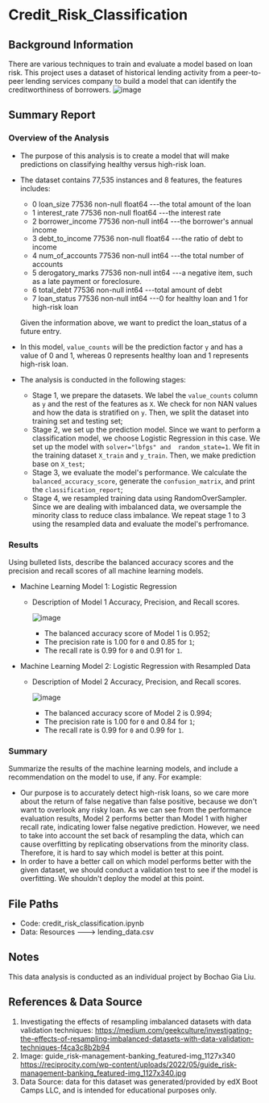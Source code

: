 # Credit_Risk_Classification

## Background Information
There are various techniques to train and evaluate a model based on loan risk. This project uses a dataset of historical lending activity from a peer-to-peer lending services company to build a model that can identify the creditworthiness of borrowers.
![image](https://github.com/gialiubc/credit-risk-classification/assets/141379548/987401cc-0c1a-4181-91c0-2e71e7290f6b)

## Summary Report

### Overview of the Analysis
* The purpose of this analysis is to create a model that will make predictions on classifying healthy versus high-risk loan.

* The dataset contains 77,535 instances and 8 features, the features includes:
  * 0   loan_size         77536 non-null  float64 ---the total amount of the loan
  * 1   interest_rate     77536 non-null  float64 ---the interest rate
  * 2   borrower_income   77536 non-null  int64   ---the borrower's annual income
  * 3   debt_to_income    77536 non-null  float64 ---the ratio of debt to income
  * 4   num_of_accounts   77536 non-null  int64   ---the total number of accounts
  * 5   derogatory_marks  77536 non-null  int64   ---a negative item, such as a late payment or foreclosure. 
  * 6   total_debt        77536 non-null  int64   ---total amount of debt
  * 7   loan_status       77536 non-null  int64   ---0 for healthy loan and 1 for high-risk loan

  Given the information above, we want to predict the loan_status of a future entry.

* In this model, `value_counts` will be the prediction factor `y` and has a value of 0 and 1, whereas 0 represents healthy loan and 1 represents high-risk loan.

* The analysis is conducted in the following stages:
  * Stage 1, we prepare the datasets. We label the `value_counts` column as `y` and the rest of the features as `X`. We check for non NAN values and how the data is stratified on `y`. Then, we split the dataset into training set and testing set;
  * Stage 2, we set up the prediction model. Since we want to perform a classification model, we choose Logistic Regression in this case. We set up the model with `solver="lbfgs" and  random_state=1`. We fit in the training dataset `X_train` and `y_train`. Then, we make prediction base on `X_test`;
  * Stage 3, we evaluate the model's performance. We calculate the `balanced_accuracy_score`, generate the `confusion_matrix`, and print the `classification_report`;
  * Stage 4, we resampled training data using RandomOverSampler. Since we are dealing with imbalanced data, we oversample the minority class to reduce class imbalance. We repeat stage 1 to 3 using the resampled data and evaluate the model's perfromance.

### Results

Using bulleted lists, describe the balanced accuracy scores and the precision and recall scores of all machine learning models.

* Machine Learning Model 1: Logistic Regression 
  * Description of Model 1 Accuracy, Precision, and Recall scores.
  
    ![image](https://github.com/gialiubc/credit-risk-classification/assets/141379548/edd532e0-677c-4b56-8e67-4b1e9a6767ba)

    * The balanced accuracy score of Model 1 is 0.952;
    * The precision rate is 1.00 for `0` and 0.85 for `1`;
    * The recall rate is 0.99 for `0` and 0.91 for `1`.
    
* Machine Learning Model 2: Logistic Regression with Resampled Data
  * Description of Model 2 Accuracy, Precision, and Recall scores.

    ![image](https://github.com/gialiubc/credit-risk-classification/assets/141379548/6760e9ae-92c7-43ab-bfa4-76458a97ca0e)
  
    * The balanced accuracy score of Model 2 is 0.994;
    * The precision rate is 1.00 for `0` and 0.84 for `1`;
    * The recall rate is 0.99 for `0` and 0.99 for `1`.

### Summary

Summarize the results of the machine learning models, and include a recommendation on the model to use, if any. For example:
* Our purpose is to accurately detect high-risk loans, so we care more about the return of false negative than false positive, because we don't want to overlook any risky loan. As we can see from the performance evaluation results, Model 2 performs better than Model 1 with higher recall rate, indicating lower false negative prediction. However, we need to take into account the set back of resampling the data, which can cause overfitting by replicating observations from the minority class. Therefore, it is hard to say which model is better at this point.
* In order to have a better call on which model performs better with the given dataset, we should conduct a validation test to see if the model is overfitting. We shouldn't deploy the model at this point.

## File Paths

- Code: credit_risk_classification.ipynb
- Data: Resources ---> lending_data.csv

## Notes

This data analysis is conducted as an individual project by Bochao Gia Liu. 

## References & Data Source

1. Investigating the effects of resampling imbalanced datasets with data validation techniques: https://medium.com/geekculture/investigating-the-effects-of-resampling-imbalanced-datasets-with-data-validation-techniques-f4ca3c8b2b94
2. Image: guide_risk-management-banking_featured-img_1127x340 https://reciprocity.com/wp-content/uploads/2022/05/guide_risk-management-banking_featured-img_1127x340.jpg
3. Data Source: data for this dataset was generated/provided by edX Boot Camps LLC, and is intended for educational purposes only.
